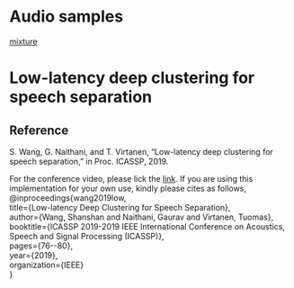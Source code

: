 # Audio samples

[mixture](https://www.driveplayer.com/#fileIds=1sPcxwF0e7_yjTuBk3ocsPvF5bLwpedwH&userId=103457701150962453303)




# Low-latency deep clustering for speech separation
## Reference 
S. Wang, G. Naithani, and T. Virtanen, “Low-latency deep clustering for speech separation,” in Proc. ICASSP, 2019.

For the conference video, please lick the [link](https://www.youtube.com/watch?v=3tGHxScf6As).
If you are using this implementation for your own use, kindly please cites as follows,<br/>
@inproceedings{wang2019low,<br/>
title={Low-latency Deep Clustering for Speech Separation},<br/>
author={Wang, Shanshan and Naithani, Gaurav and Virtanen, Tuomas},<br/>
booktitle={ICASSP 2019-2019 IEEE International Conference on Acoustics, Speech and Signal Processing (ICASSP)},<br/>
pages={76--80},<br/>
year={2019},<br/>
organization={IEEE}<br/>
}

